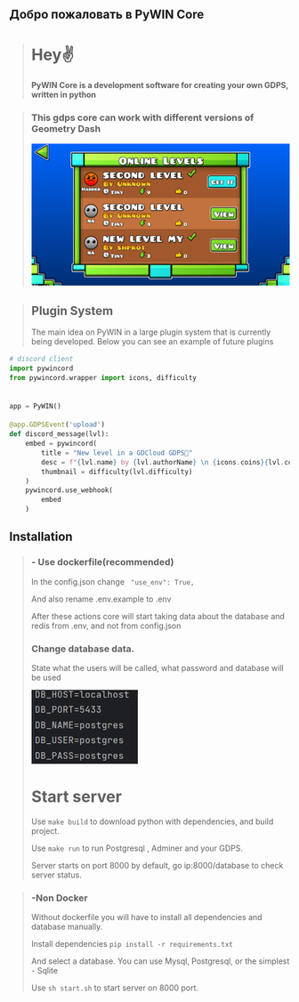 ## Добро пожаловать в PyWIN Core


>  <h1>Hey✌️</h1>
> <p><b>PyWIN Core is a development software for creating your own GDPS, written in python</b></p>

> ### This gdps core can work with different versions of Geometry Dash
> <img src=".github/images/old_versions.png">


> ## Plugin  System
> 
> The main idea on PyWIN in a large plugin system that is currently being developed.
> Below you can see an example of future plugins

```python
# discord client
import pywincord
from pywincord.wrapper import icons, difficulty


app = PyWIN()

@app.GDPSEvent('upload')
def discord_message(lvl):
    embed = pywincord(
        title = "New level in a GDCloud GDPS🥏"
        desc = f"{lvl.name} by {lvl.authorName} \n {icons.coins}{lvl.coins} | {icons.lenght} {lvl.lenght}"
        thumbnail = difficulty(lvl.difficulty)
    )
    pywincord.use_webhook(
        embed
    )
```

## Installation
> 
> ###  - Use dockerfile(recommended)
> In the config.json change 
> ``` "use_env": True,```
> 
> And also rename .env.example to .env
> 
> After these actions core will start taking data about the database and redis from .env, and not from config.json
> 
> ### Change database data. 
> State what the users will be called, what password and database will be used
> 
> <img src=".github/images/database.png">
>
> # Start server
> Use ```make build``` to download python with dependencies, and build project.
> 
> Use ```make run``` to run Postgresql , Adminer and your GDPS.
> 
> 
> Server starts on port 8000 by default, go ip:8000/database to check server status.

> ### -Non Docker
> Without dockerfile you will have to install all dependencies and database manually.
> 
>   Install dependencies `pip install -r requirements.txt`
>   
>   And select a database. 
    You can use Mysql, Postgresql, or the simplest - Sqlite
> 
>    Use `sh start.sh` to start server on 8000 port.
> 
> 
> 

